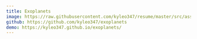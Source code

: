 ```yaml
---
title: Exoplanets
image: https://raw.githubusercontent.com/kyleo347/resume/master/src/assets/exoplanets.png
github: https://github.com/kyleo347/exoplanets
demo: https://kyleo347.github.io/exoplanets/
---
```

